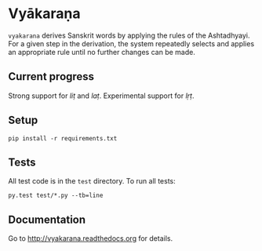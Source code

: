 # Vyākaraṇa

`vyakarana` derives Sanskrit words by applying the rules of the Ashtadhyayi.
For a given step in the derivation, the system repeatedly selects and applies
an appropriate rule until no further changes can be made.

## Current progress

Strong support for *liṭ* and *laṭ*. Experimental support for *lṛṭ*.

## Setup

    pip install -r requirements.txt

## Tests

All test code is in the `test` directory. To run all tests:

    py.test test/*.py --tb=line

## Documentation

Go to http://vyakarana.readthedocs.org for details.
